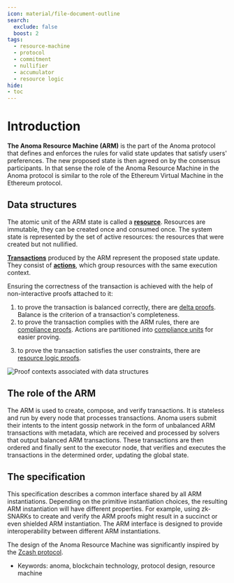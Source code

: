 ```yaml
---
icon: material/file-document-outline
search:
  exclude: false
  boost: 2
tags:
  - resource-machine
  - protocol
  - commitment
  - nullifier
  - accumulator
  - resource logic
hide:
- toc
---
```


# Introduction

**The Anoma Resource Machine (ARM)** is the part of the Anoma protocol that defines and enforces the rules for valid state updates that satisfy users' preferences. The new proposed state is then agreed on by the consensus participants. In that sense the role of the Anoma Resource Machine in the Anoma protocol is similar to the role of the Ethereum Virtual Machine in the Ethereum protocol.

<!-- ᚦ One sentence per line style is preferable for the specs; ideally semantic linebreaks https://sembr.org/  --> 
<!-- ᚦ link to EVM vs. RM (when it comes into existence) --> 

## Data structures

The atomic unit of the ARM state is called a [**resource**](./data_structures/resource/definition.md). Resources are immutable, they can be created once and consumed once. The system state is represented by the set of active resources: the resources that were created but not nullified.

<!-- ᚦ nullified == consumed ? -->

[**Transactions**](./data_structures/transaction.md) produced by the ARM represent the proposed state update. They consist of [**actions**](./data_structures/action.md), which group resources with the same execution context.

<!-- ᚦ link to `execution context` missing? -->

Ensuring the correctness of the transaction is achieved with the help of non-interactive proofs attached to it:

<!-- ᚦ more like: "a tx is correct when it has the following proofs", right? -->

1. to prove the transaction is balanced correctly, there are [delta proofs](./data_structures/proof/delta.md). Balance is the criterion of a transaction's completeness.
2. to prove the transaction complies with the ARM rules, there are [compliance proofs](./data_structures/proof/compliance.md). Actions are partitioned into [compliance units](./data_structures/compliance_unit.md) for easier proving.
<!-- ᚦ each compliance proof is one compliance proof per involved compliance unit? -->
3. to prove the transaction satisfies the user constraints, there are [resource logic proofs](./data_structures/proof/logic.md).


![Proof contexts associated with data structures](proof_contexts.svg)


## The role of the ARM

The ARM is used to create, compose, and verify transactions. It is stateless and run by every node that processes transactions. Anoma users submit their intents to the intent gossip network in the form of unbalanced ARM transactions with metadata, which are received and processed by solvers that output balanced ARM transactions. These transactions are then ordered and finally sent to the executor node, that verifies and executes the transactions in the determined order, updating the global state.

<!-- ᚦ 
"stateless and run by" 
→ "stateless ʙᴜᴛ executed before every state change by" (aside: this is probably the trait shared with the EVM) -->
<!-- ᚦ "unbalanced ARM transactions with metadata" : they can be balanced, right? are these transaction objects?" -->
<!-- ᚦ "global state" do we have a more specific name? global state would in theory also encompass the p2p layer, which is not covered here (but only state as relevant to resources) -->

## The specification

This specification describes a common interface shared by all ARM instantiations. Depending on the primitive instantiation choices, the resulting ARM instantiation will have different properties. For example, using zk-SNARKs to create and verify the ARM proofs might result in a succinct or even shielded ARM instantiation. The ARM interface is designed to provide interoperability between different ARM instantiations.

<!-- ᚦ 
"common interface" ideally I'd like to have an https://en.wikipedia.org/wiki/Abstract_data_type 
(abstract ≠ algebraic) --> 
<!-- ᚦ 
"different properties" 
→ "additional properties" ? 
-->
<!-- ᚦ 
"The ARM interface is designed to provide interoperability" 
→ "One purpose of the ARM interface is interoperability"
-->

The design of the Anoma Resource Machine was significantly inspired by the [Zcash protocol](https://zips.z.cash/protocol/protocol.pdf).

- Keywords: anoma, blockchain technology, protocol design, resource machine

<!-- ᚦ the previous two non-empty lines can probably be removed from the specs; keywords go into the `tags:` of the page header -->

<!-- 
%%%%%%%%%%%%%%%%%%%%%%%%%%%%%%%%%%%%%%%%%%%%%%%%%%%%%%%%%%%%%%%%%%%%%%%%%%%%%%%%
Generalities
%%%%%%%%%%%%%%%%%%%%%%%%%%%%%%%%%%%%%%%%%%%%%%%%%%%%%%%%%%%%%%%%%%%%%%%%%%%%%%%%

- transaction: tx candidate, tx object, what else?
- it is a machine because it lives "on state": so somehow it is an interface to state changes, where state given by collections of nullifiers and commitments; if so, can we say this in the intro?
-->
